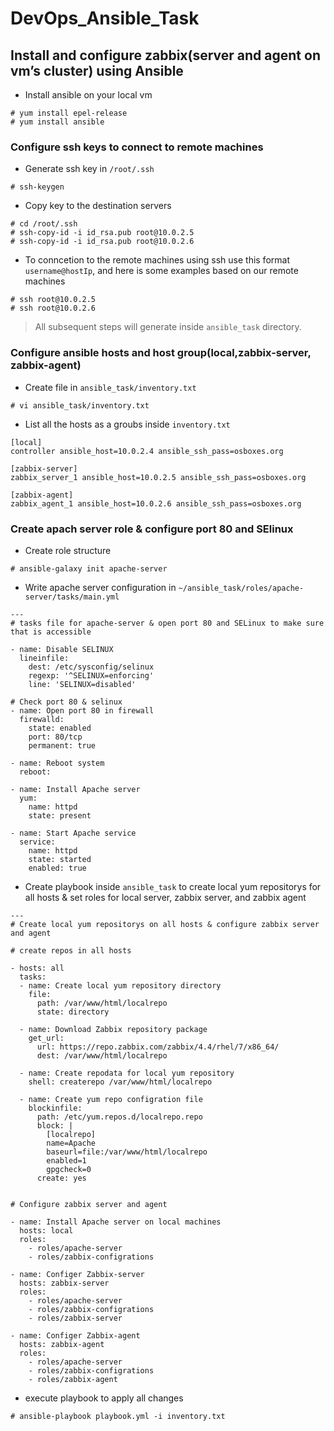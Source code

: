 # DevOps_Ansible_Task

## Install and configure zabbix(server and agent on vm’s cluster) using Ansible
* Install ansible on your local vm 
```
# yum install epel-release
# yum install ansible
```


### Configure ssh keys to connect to remote machines
- Generate ssh key in `/root/.ssh`
```
# ssh-keygen
```
- Copy key to the destination servers
```
# cd /root/.ssh
# ssh-copy-id -i id_rsa.pub root@10.0.2.5
# ssh-copy-id -i id_rsa.pub root@10.0.2.6
```
- To conncetion to the remote machines using ssh use this format `username@hostIp`, and here is some examples based on our remote machines
```
# ssh root@10.0.2.5
# ssh root@10.0.2.6
```
> All subsequent steps will generate inside `ansible_task` directory.

### Configure ansible hosts and host group(local,zabbix-server, zabbix-agent)
* Create file in `ansible_task/inventory.txt`
```
# vi ansible_task/inventory.txt
```
* List all the hosts as a groubs inside `inventory.txt`
```
[local]
controller ansible_host=10.0.2.4 ansible_ssh_pass=osboxes.org

[zabbix-server]
zabbix_server_1 ansible_host=10.0.2.5 ansible_ssh_pass=osboxes.org

[zabbix-agent]
zabbix_agent_1 ansible_host=10.0.2.6 ansible_ssh_pass=osboxes.org
```



### Create apach server role & configure port 80 and SElinux
- Create role structure
```
# ansible-galaxy init apache-server
```
- Write apache server configuration in `~/ansible_task/roles/apache-server/tasks/main.yml`
```
---
# tasks file for apache-server & open port 80 and SELinux to make sure that is accessible

- name: Disable SELINUX
  lineinfile:
    dest: /etc/sysconfig/selinux
    regexp: '^SELINUX=enforcing'
    line: 'SELINUX=disabled'
    
# Check port 80 & selinux
- name: Open port 80 in firewall
  firewalld:
    state: enabled
    port: 80/tcp
    permanent: true
    
- name: Reboot system
  reboot:

- name: Install Apache server
  yum:
    name: httpd
    state: present

- name: Start Apache service
  service:
    name: httpd
    state: started
    enabled: true
```

* Create playbook inside `ansible_task` to create local yum repositorys for all hosts & set roles for local server, zabbix server, and zabbix agent
```
---
# Create local yum repositorys on all hosts & configure zabbix server and agent

# create repos in all hosts

- hosts: all
  tasks:
  - name: Create local yum repository directory
    file:
      path: /var/www/html/localrepo
      state: directory

  - name: Download Zabbix repository package
    get_url:
      url: https://repo.zabbix.com/zabbix/4.4/rhel/7/x86_64/
      dest: /var/www/html/localrepo

  - name: Create repodata for local yum repository
    shell: createrepo /var/www/html/localrepo

  - name: Create yum repo configration file
    blockinfile:
      path: /etc/yum.repos.d/localrepo.repo
      block: |
        [localrepo]
        name=Apache
        baseurl=file:/var/www/html/localrepo
        enabled=1
        gpgcheck=0
      create: yes


# Configure zabbix server and agent

- name: Install Apache server on local machines
  hosts: local
  roles:
    - roles/apache-server
    - roles/zabbix-configrations

- name: Configer Zabbix-server
  hosts: zabbix-server
  roles:
    - roles/apache-server
    - roles/zabbix-configrations
    - roles/zabbix-server

- name: Configer Zabbix-agent
  hosts: zabbix-agent
  roles:
    - roles/apache-server
    - roles/zabbix-configrations
    - roles/zabbix-agent
```
* execute playbook to apply all changes
```
# ansible-playbook playbook.yml -i inventory.txt
```
